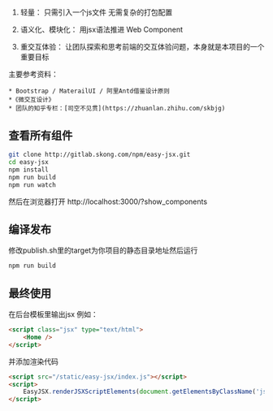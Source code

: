 ## 

1. 轻量： 只需引入一个js文件 无需复杂的打包配置

2. 语义化、模块化： 用jsx语法推进 Web Component

3. 重交互体验： 让团队探索和思考前端的交互体验问题，本身就是本项目的一个重要目标 

  主要参考资料：
    
    * Bootstrap / MaterailUI / 阿里Antd借鉴设计原则
    *《微交互设计》
    * 团队的知乎专栏：[司空不见贯](https://zhuanlan.zhihu.com/skbjg)


## 查看所有组件

```sh
git clone http://gitlab.skong.com/npm/easy-jsx.git
cd easy-jsx
npm install
npm run build
npm run watch
```

然后在浏览器打开
http://localhost:3000/?show_components

## 编译发布

修改publish.sh里的target为你项目的静态目录地址然后运行

```sh
npm run build
```


## 最终使用

在后台模板里输出jsx 例如：

```html
<script class="jsx" type="text/html">
	<Home />
</script>
```

并添加渲染代码
```html
<script src="/static/easy-jsx/index.js"></script>
<script>
    EasyJSX.renderJSXScriptElements(document.getElementsByClassName('jsx'))
</script>
```